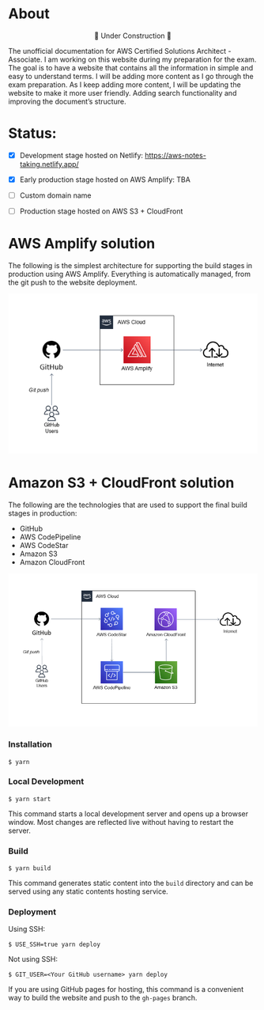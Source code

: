 # About

<p align="center">🚧 Under Construction 🚧</p>

The unofficial documentation for AWS Certified Solutions Architect - Associate.
I am working on this website during my preparation for the exam. The goal is to have a website that contains all the information in simple and easy to understand terms. I will be adding more content as I go through the exam preparation. As I keep adding more content, I will be updating the website to make it more user friendly. Adding search functionality and improving the document’s structure.              
   

# Status:

- [x] Development stage hosted on Netlify: https://aws-notes-taking.netlify.app/
- [x] Early production stage hosted on AWS Amplify: TBA
- [ ] Custom domain name
- [ ] Production stage hosted on AWS S3 + CloudFront


# AWS Amplify solution

The following is the simplest architecture for supporting the build stages in production using AWS Amplify. Everything is automatically managed, from the git push to the website deployment.

![Architecture](./static/img/website-simple-architecture.png)

# Amazon S3 + CloudFront solution

The following are the technologies that are used to support the final build stages in production:

- GitHub
- AWS CodePipeline
- AWS CodeStar
- Amazon S3
- Amazon CloudFront

![Architecture](./static/img/website-expected-architecture.png)

### Installation

```
$ yarn
```

### Local Development

```
$ yarn start
```

This command starts a local development server and opens up a browser window. Most changes are reflected live without having to restart the server.

### Build

```
$ yarn build
```

This command generates static content into the `build` directory and can be served using any static contents hosting service.

### Deployment

Using SSH:

```
$ USE_SSH=true yarn deploy
```

Not using SSH:

```
$ GIT_USER=<Your GitHub username> yarn deploy
```

If you are using GitHub pages for hosting, this command is a convenient way to build the website and push to the `gh-pages` branch.
